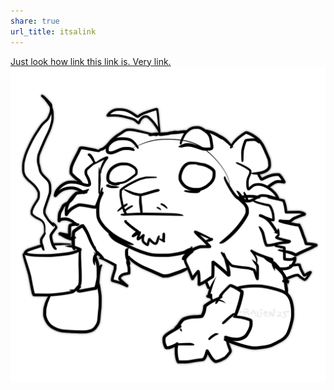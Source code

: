 ```yaml
---
share: true
url_title: itsalink
---
```

[Just look how link this link is.  Very link.](verymuchalink.md)
![rapscallien-coffeeshrug](../images/rapscallien-coffeeshrug.png)

